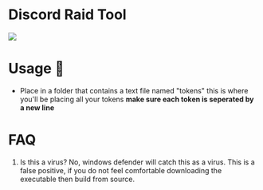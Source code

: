 # Discord Raid Tool
![](https://raw.githubusercontent.com/RustyBalboadev/Discord-Raid-Tool/master/discordraid.png)
# Usage 🔧
* Place in a folder that contains a text file named "tokens" this is where you'll be placing all your tokens **make sure each token is seperated by a new line**

# FAQ
1. Is this a virus?
No, windows defender will catch this as a virus. This is a false positive, if you do not feel comfortable downloading the executable then build from source.


